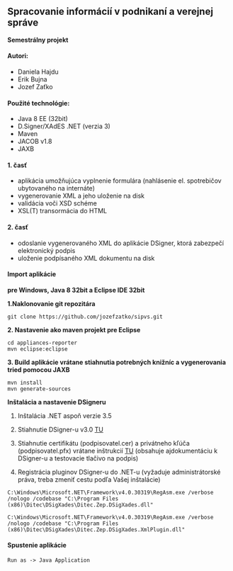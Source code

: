 ## Spracovanie informácií v podnikaní a verejnej správe
**Semestrálny projekt**

#### Autori:
- Daniela Hajdu
- Erik Bujna
- Jozef Zaťko

#### Použité technológie:
* Java 8 EE (32bit)
* D.Signer/XAdES .NET (verzia 3)
* Maven
* JACOB v1.8
* JAXB

#### 1. časť
* aplikácia umožňujúca vyplnenie formulára (nahlásenie el. spotrebičov ubytovaného na internáte)
* vygenerovanie XML a jeho uloženie na disk
* validácia voči XSD schéme
* XSL(T) transormácia do HTML

#### 2. časť
* odoslanie vygenerovaného XML do aplikácie DSigner, ktorá zabezpečí elektronický podpis
* uloženie podpísaného XML dokumentu na disk


#### Import aplikácie
**pre Windows, Java 8 32bit a Eclipse IDE 32bit**

**1.Naklonovanie git repozitára**
```
git clone https://github.com/jozefzatko/sipvs.git
```

**2. Nastavenie ako maven projekt pre Eclipse**
```
cd appliances-reporter
mvn eclipse:eclipse
```

**3. Build aplikácie vrátane stiahnutia potrebných knižníc a vygenerovania tried pomocou JAXB**
```
mvn install
mvn generate-sources
```

**Inštalácia a nastavenie DSigneru**
1. Inštalácia .NET aspoň verzie 3.5

2. Stiahnutie DSigner-u v3.0 [TU](https://www.slovensko.sk/_img/CMS4/DSignerV3.zip)

3. Stiahnutie certifikátu (podpisovatel.cer) a privátneho kľúča (podpisovatel.pfx) vrátane inštrukcií [TU](http://test.ditec.sk/fiit/cvicenie2.zip) (obsahuje ajdokumentáciu k DSigner-u a testovacie tlačivo na podpis)

4. Registrácia pluginov DSigner-u do .NET-u (vyžaduje administrátorské práva, treba zmeniť cestu podľa Vašej inštalácie)
```
C:\Windows\Microsoft.NET\Framework\v4.0.30319\RegAsm.exe /verbose /nologo /codebase "C:\Program Files (x86)\Ditec\DSigXades\Ditec.Zep.DSigXades.dll"
```
```
C:\Windows\Microsoft.NET\Framework\v4.0.30319\RegAsm.exe /verbose /nologo /codebase "C:\Program Files (x86)\Ditec\DSigXades\Ditec.Zep.DSigXades.XmlPlugin.dll"
```

#### Spustenie aplikácie
```
Run as -> Java Application
```